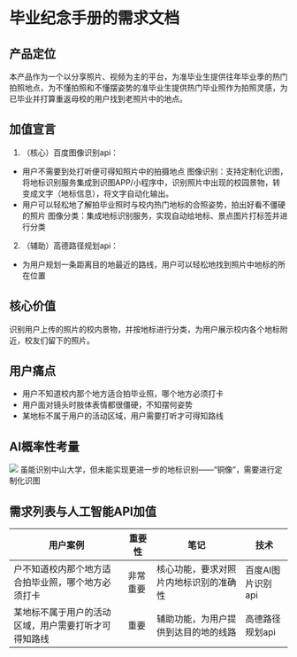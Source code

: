 # 毕业纪念手册的需求文档

## 产品定位
本产品作为一个以分享照片、视频为主的平台，为准毕业生提供往年毕业季的热门拍照地点，为不懂拍照和不懂摆姿势的准毕业生提供热门毕业照作为拍照灵感，为已毕业并打算重返母校的用户找到老照片中的地点。
## 加值宣言
1. （核心）百度图像识别api：
- 用户不需要到处打听便可得知照片中的拍摄地点
图像识别：支持定制化识图，将地标识别服务集成到识图APP/小程序中，识别照片中出现的校园景物，转变成文字（地标信息），将文字自动化输出。
- 用户可以轻松地了解拍毕业照时与校内热门地标的合照姿势，拍出好看不僵硬的照片
图像分类：集成地标识别服务，实现自动给地标、景点图片打标签并进行分类

2. （辅助）高德路径规划api：
- 为用户规划一条距离目的地最近的路线，用户可以轻松地找到照片中地标的所在位置

## 核心价值
识别用户上传的照片的校内景物，并按地标进行分类，为用户展示校内各个地标附近，校友们留下的照片。

## 用户痛点
- 用户不知道校内那个地方适合拍毕业照，哪个地方必须打卡
- 用户面对镜头时肢体表情都很僵硬，不知摆何姿势
- 某地标不属于用户的活动区域，用户需要打听才可得知路线

## AI概率性考量
![](https://upload-images.jianshu.io/upload_images/9457515-9be26c9ff59d329d.png?imageMogr2/auto-orient/strip%7CimageView2/2/w/1240)
虽能识别中山大学，但未能实现更进一步的地标识别——“铜像”，需要进行定制化识图

## 需求列表与人工智能API加值
用户案例 | 重要性 |  笔记  | 技术
-|-|-|-
户不知道校内那个地方适合拍毕业照，哪个地方必须打卡 | 非常重要 | 核心功能，要求对照片内地标识别的准确性 | 百度AI图片识别api
某地标不属于用户的活动区域，用户需要打听才可得知路线 | 重要 | 辅助功能，为用户提供到达目的地的线路 | 高德路径规划api
